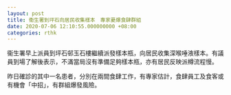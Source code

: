 ```yaml
---
layout: post
title: 衞生署到坪石向居民收集樣本　專家憂爆食肆群組
date: 2020-07-06 12:10:55.000000000 +08:00
categories: rthk
---
```


衞生署早上派員到坪石邨玉石樓繼續派發樣本瓶，向居民收集深喉唾液樣本。有議員到場了解後表示，不滿當局沒有準備足夠樣本瓶，亦有居民反映派樽流程慢。

昨日確診的其中一名患者，分別在兩間食肆工作，有專家估計，食肆員工及食客或有機會「中招」，有群組爆發風險。
